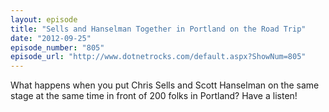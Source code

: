 ```yaml
---
layout: episode
title: "Sells and Hanselman Together in Portland on the Road Trip"
date: "2012-09-25"
episode_number: "805"
episode_url: "http://www.dotnetrocks.com/default.aspx?ShowNum=805"
---
```


What happens when you put Chris Sells and Scott Hanselman on the same stage at the same time in front of 200 folks in Portland? Have a listen!
